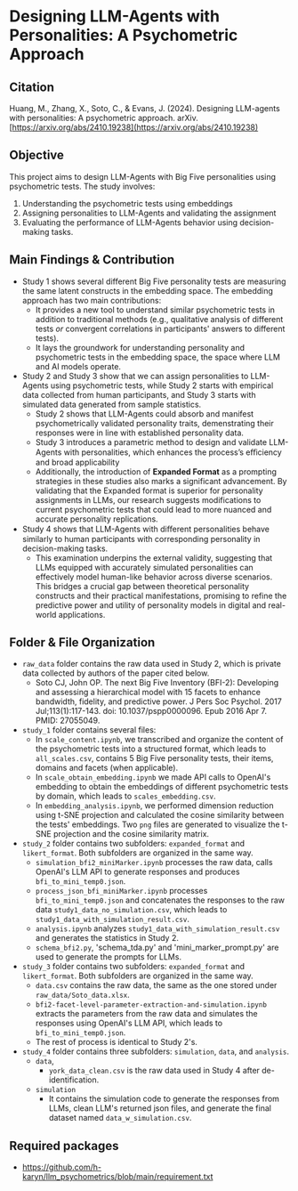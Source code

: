 # Designing LLM-Agents with Personalities: A Psychometric Approach

## Citation 
Huang, M., Zhang, X., Soto, C., & Evans, J. (2024). Designing LLM-agents with personalities: A psychometric approach. arXiv. [https://arxiv.org/abs/2410.19238](https://arxiv.org/abs/2410.19238)

## Objective 
This project aims to design LLM-Agents with Big Five personalities using psychometric tests. The study involves:
1. Understanding 
the psychometric tests using embeddings
2. Assigning personalities to LLM-Agents and validating the assignment
3. Evaluating the performance of LLM-Agents behavior using decision-making tasks. 

## Main Findings & Contribution
- Study 1 shows several different Big Five personality tests are measuring the same latent constructs in the embedding space. 
The embedding approach has two main contributions: 
  - It provides a new tool to understand similar psychometric tests in addition to traditional methods (e.g., 
qualitative analysis of different tests _or_ convergent correlations in participants' answers to different tests).
  - It lays the groundwork for understanding personality and psychometric tests in the embedding space, the space where 
LLM and AI models operate.
- Study 2 and Study 3 show that we can assign personalities to LLM-Agents using psychometric tests, while Study 2 starts 
with empirical data collected from human participants,
  and Study 3 starts with simulated data generated from sample statistics. 
  - Study 2 shows that LLM-Agents could absorb and manifest psychometrically validated personality traits, demenstrating 
their responses were in line with established personality data.
  - Study 3 introduces a parametric method to design and validate LLM-Agents with personalities, which enhances 
the process’s eﬀiciency and broad applicability
  - Additionally, the introduction of **Expanded Format** as a prompting strategies in these studies also marks a significant 
advancement.
    By validating that the Expanded format is superior for personality assignments in LLMs,
    our research suggests modifications to current psychometric tests
    that could lead to more nuanced and accurate personality replications. 
- Study 4 shows that LLM-Agents with diﬀerent personalities behave similarly to human participants with corresponding personality 
in decision-making tasks.
  -  This examination underpins the external validity, suggesting that LLMs equipped with accurately simulated personalities can effectively model human-like behavior across diverse scenarios. This bridges a crucial gap between theoretical personality constructs and their practical manifestations, promising to refine the predictive power and utility of personality models in digital and real-world applications.

## Folder & File Organization 
- `raw_data` folder contains the raw data used in Study 2, which is private data collected by authors of the paper cited below.
  - Soto CJ, John OP. The next Big Five Inventory (BFI-2): Developing and assessing a hierarchical model with 15 facets to enhance bandwidth, fidelity, and predictive power. J Pers Soc Psychol. 2017 Jul;113(1):117-143. doi: 10.1037/pspp0000096. Epub 2016 Apr 7. PMID: 27055049.
- `study_1` folder contains several files: 
  - In `scale_content.ipynb`, we transcribed and organize the content of the psychometric tests into a structured format, which leads 
to `all_scales.csv`, contains 5 Big Five personality tests, their items, domains and facets (when applicable).
  - In `scale_obtain_embedding.ipynb` we made API calls to OpenAI's embedding to obtain the embeddings of different psychometric tests by domain, which leads to `scales_embedding.csv`.
  - In `embedding_analysis.ipynb`, we performed dimension reduction using t-SNE projection and calculated the cosine 
similarity between the tests' embeddings.
    Two `png` files are generated to visualize the t-SNE projection and the cosine similarity matrix.
- `study_2` folder contains two subfolders: `expanded_format` and `likert_format`. Both subfolders are organized in the same way.
  - `simulation_bfi2_miniMarker.ipynb` processes the raw data, calls OpenAI's LLM API to generate responses and produces `bfi_to_mini_temp0.json`.
  - `process_json_bfi_miniMarker.ipynb` processes `bfi_to_mini_temp0.json` and concatenates the responses to the raw 
data `study1_data_no_simulation.csv`, which leads to `study1_data_with_simulation_result.csv`.
  - `analysis.ipynb` analyzes `study1_data_with_simulation_result.csv` and generates the statistics in Study 2.
  - `schema_bfi2.py`, 'schema_tda.py' and 'mini_marker_prompt.py' are used to generate the prompts for LLMs.
- `study_3` folder contains two subfolders: `expanded_format` and `likert_format`. Both subfolders are organized in the same way.
  - `data.csv` contains the raw data, the same as the one stored under `raw_data/Soto_data.xlsx`.
  - `bfi2-facet-level-parameter-extraction-and-simulation.ipynb` extracts the parameters from the raw data and simulates
    the responses using OpenAI's LLM API, which leads to `bfi_to_mini_temp0.json`.
  - The rest of process is identical to Study 2's. 
- `study_4` folder contains three subfolders: `simulation`, `data`, and `analysis`.
  - `data`,
    - `york_data_clean.csv` is the raw data used in Study 4 after de-identification.
  - `simulation`
    - It contains the simulation code to generate the responses from LLMs, clean LLM's returned json files, and generate the final dataset named `data_w_simulation.csv`.
## Required packages
- https://github.com/h-karyn/llm_psychometrics/blob/main/requirement.txt
